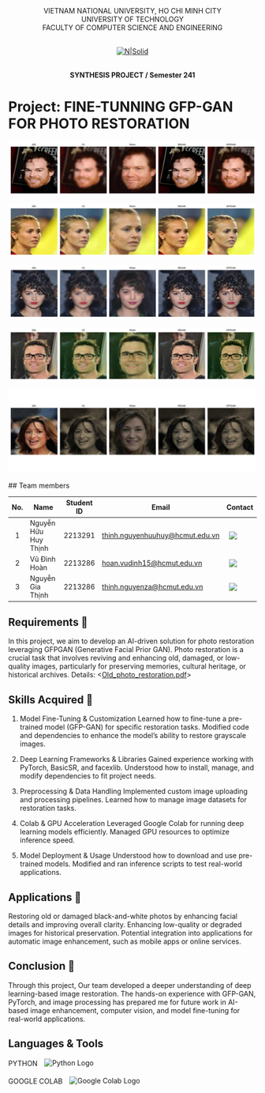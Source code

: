 <div align="center">
VIETNAM NATIONAL UNIVERSITY, HO CHI MINH CITY
<br />
UNIVERSITY OF TECHNOLOGY
<br />
FACULTY OF COMPUTER SCIENCE AND ENGINEERING
<br />
<br />
  
[![N|Solid](https://upload.wikimedia.org/wikipedia/commons/thumb/d/de/HCMUT_official_logo.png/238px-HCMUT_official_logo.png)](https://www.hcmut.edu.vn/vi)
<br />
<br />

**SYNTHESIS PROJECT / Semester 241**
<br/>

</div>

# Project: FINE-TUNNING GFP-GAN FOR PHOTO RESTORATION
<p align="center">
  <img src="https://github.com/justzathink/Old-Photo-Restoration/blob/main/doc/Figure_1.png">
</p>
<p align="center">
  <img src="https://github.com/justzathink/Old-Photo-Restoration/blob/main/doc/Figure_2.png">
</p>
<p align="center">
  <img src="https://github.com/justzathink/Old-Photo-Restoration/blob/main/doc/Figure_3.png">
</p>
<p align="center">
  <img src="https://github.com/justzathink/Old-Photo-Restoration/blob/main/doc/Figure_4.png">
</p>
<p align="center">
  <img src="https://github.com/justzathink/Old-Photo-Restoration/blob/main/doc/Figure_5.jpg">
</p>
## Team members

| No. | Name             | Student ID | Email                          | Contact                                                                                                                                                                                                                     |
| :-: | ---------------- | :--------: | ------------------------------ | --------------------------------------------------------------------------------------------------------------------------------------------------------------------------------------------------------------------------- |
|  1  | Nguyễn Hữu Huy Thịnh    |  2213291  | thinh.nguyenhuuhuy@hcmut.edu.vn   |  [<img src="https://cdn-icons-png.flaticon.com/512/733/733609.png" align="left" width=20px style="margin-left:5px" />][git1]|
|  2  | Vũ Đình Hoàn  |   2213286   | hoan.vudinh15@hcmut.edu.vn   | [<img src="https://cdn-icons-png.flaticon.com/512/733/733609.png" align="left" width=20px style="margin-left:5px" />][git2]|
|  3  | Nguyễn Gia Thịnh |   2213286   | thinh.nguyenza@hcmut.edu.vn |  [<img src="https://cdn-icons-png.flaticon.com/512/733/733609.png" align="left" width=20px style="margin-left:5px" />][git3]|

[git1]: https://github.com/shInNei/
[git2]: https://github.com/justzathink/
[git3]: https://github.com/justzathink/

## Requirements 🔗
In this project, we aim to develop an AI-driven solution for photo restoration leveraging GFPGAN (Generative Facial Prior GAN). Photo restoration is a crucial task that involves reviving and enhancing old, damaged, or low-quality images, particularly for preserving memories, cultural heritage, or historical archives.
Details: <[Old_photo_restoration.pdf](doc/Old_photo_restoration.pdf)>

## Skills Acquired 🚀
1. Model Fine-Tuning & Customization
Learned how to fine-tune a pre-trained model (GFP-GAN) for specific restoration tasks.
Modified code and dependencies to enhance the model’s ability to restore grayscale images.

2. Deep Learning Frameworks & Libraries
Gained experience working with PyTorch, BasicSR, and facexlib.
Understood how to install, manage, and modify dependencies to fit project needs.

3. Preprocessing & Data Handling
Implemented custom image uploading and processing pipelines.
Learned how to manage image datasets for restoration tasks.

4. Colab & GPU Acceleration
Leveraged Google Colab for running deep learning models efficiently.
Managed GPU resources to optimize inference speed.

5. Model Deployment & Usage
Understood how to download and use pre-trained models.
Modified and ran inference scripts to test real-world applications.

## Applications 🎯
Restoring old or damaged black-and-white photos by enhancing facial details and improving overall clarity.
Enhancing low-quality or degraded images for historical preservation.
Potential integration into applications for automatic image enhancement, such as mobile apps or online services.

## Conclusion 🏁
Through this project, Our team developed a deeper understanding of deep learning-based image restoration. The hands-on experience with GFP-GAN, PyTorch, and image processing has prepared me for future work in AI-based image enhancement, computer vision, and model fine-tuning for real-world applications.

## Languages & Tools
PYTHON
<img src="https://upload.wikimedia.org/wikipedia/commons/c/c3/Python-logo-notext.svg" 
        align="center" 
        style="margin-left:10px; margin-bottom:5px;" 
        width="70px" 
        alt="Python Logo"/>
    
GOOGLE COLAB
<img src="https://upload.wikimedia.org/wikipedia/commons/d/d0/Google_Colaboratory_SVG_Logo.svg" 
         align="center" 
         style="margin-left:10px; margin-bottom:5px;" 
         width="70px" 
         alt="Google Colab Logo" />
